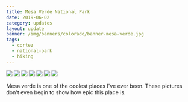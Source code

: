 ```yaml
---
title: Mesa Verde National Park
date: 2019-06-02
category: updates
layout: update
banner: /img/banners/colorado/banner-mesa-verde.jpg
tags:
  - cortez
  - national-park
  - hiking
---
```


<div class="img-slider">
    <img src="{{ site.cdn }}/img/updates/colorado/mesa-verde-np/mv-1.jpg">
    <img src="{{ site.cdn }}/img/updates/colorado/mesa-verde-np/mv-2.jpg">
    <img src="{{ site.cdn }}/img/updates/colorado/mesa-verde-np/mv-3.jpg">
    <img src="{{ site.cdn }}/img/updates/colorado/mesa-verde-np/mv-4.jpg">
    <img src="{{ site.cdn }}/img/updates/colorado/mesa-verde-np/mv-5.jpg">
    <img src="{{ site.cdn }}/img/updates/colorado/mesa-verde-np/mv-6.jpg">
    <img src="{{ site.cdn }}/img/updates/colorado/mesa-verde-np/mv-7.jpg">
</div>

<p class="text-center">
    Mesa verde is one of the coolest places I've ever been. These pictures don't even begin to show how epic this place is. 
</p>
